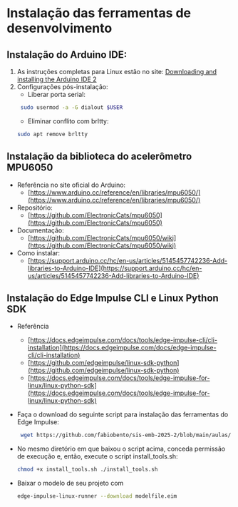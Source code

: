 # Instalação das ferramentas de desenvolvimento

## Instalação do Arduino IDE:

1. As instruções completas para Linux estão no site: [Downloading and installing the Arduino IDE 2](https://docs.arduino.cc/software/ide-v2/tutorials/getting-started/ide-v2-downloading-and-installing/)  
2. Configurações pós-instalação:  
    - Liberar porta serial:
   ```bash
    sudo usermod -a -G dialout $USER
   ```
    - Eliminar conflito com brltty:
    ```bash
    sudo apt remove brltty
    ```

## Instalação da biblioteca do acelerômetro MPU6050

- Referência no site oficial do Arduino:  
    - [https://www.arduino.cc/reference/en/libraries/mpu6050/](https://www.arduino.cc/reference/en/libraries/mpu6050/)  
- Repositório:  
    - [https://github.com/ElectronicCats/mpu6050](https://github.com/ElectronicCats/mpu6050)  
- Documentação:  
    - [https://github.com/ElectronicCats/mpu6050/wiki](https://github.com/ElectronicCats/mpu6050/wiki)  
- Como instalar:  
    - [https://support.arduino.cc/hc/en-us/articles/5145457742236-Add-libraries-to-Arduino-IDE](https://support.arduino.cc/hc/en-us/articles/5145457742236-Add-libraries-to-Arduino-IDE)

## Instalação do Edge Impulse CLI e  Linux Python SDK

- Referência   
    - [https://docs.edgeimpulse.com/docs/tools/edge-impulse-cli/cli-installation](https://docs.edgeimpulse.com/docs/edge-impulse-cli/cli-installation)  
    - [https://github.com/edgeimpulse/linux-sdk-python](https://github.com/edgeimpulse/linux-sdk-python)  
    - [https://docs.edgeimpulse.com/docs/tools/edge-impulse-for-linux/linux-python-sdk](https://docs.edgeimpulse.com/docs/tools/edge-impulse-for-linux/linux-python-sdk)  
- Faça o download do seguinte script para instalação das ferramentas do Edge Impulse:
    ```bash
     wget https://github.com/fabiobento/sis-emb-2025-2/blob/main/aulas/data_collect_arduino/install_tools/install_tools.sh
    ```    
- No mesmo diretório em que baixou o script acima, conceda permissão de execução e, então,  execute o script install_tools.sh:
    ```bash
    chmod +x install_tools.sh ./install_tools.sh
    ```
- Baixar o modelo de seu projeto com

    ```bash
    edge-impulse-linux-runner --download modelfile.eim 
    ```
